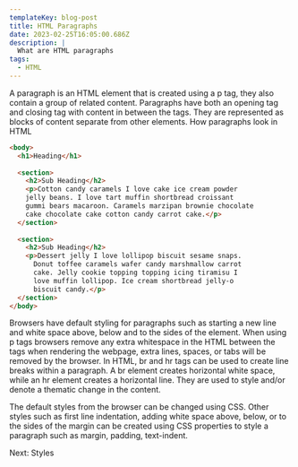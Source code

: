 ```yaml
---
templateKey: blog-post
title: HTML Paragraphs
date: 2023-02-25T16:05:00.686Z
description: |
  What are HTML paragraphs
tags:
  - HTML
---
```



A paragraph is an HTML element that is created using a p tag, they also contain a group of related content. Paragraphs have both an opening tag and closing tag with content in between the tags. They are represented as blocks of content separate from other elements.
H﻿ow paragraphs look in HTML﻿

```html
<body>
  <h1>Heading</h1>
  
  <section>
    <h2>Sub Heading</h2>
    <p>Cotton candy caramels I love cake ice cream powder 
    jelly beans. I love tart muffin shortbread croissant 
    gummi bears macaroon. Caramels marzipan brownie chocolate
    cake chocolate cake cotton candy carrot cake.</p>
  </section>
  
  <section>
    <h2>Sub Heading</h2>
    <p>Dessert jelly I love lollipop biscuit sesame snaps. 
      Donut toffee caramels wafer candy marshmallow carrot 
      cake. Jelly cookie topping topping icing tiramisu I 
      love muffin lollipop. Ice cream shortbread jelly-o 
      biscuit candy.</p>
  </section>
</body>
```

Browsers have default styling for paragraphs such as starting a new line and white space above, below and to the sides of the element. When using p tags browsers remove any extra whitespace in the HTML between the tags when rendering the webpage, extra lines, spaces, or tabs will be removed by the browser. In HTML, br and hr tags can be used to create line breaks within a paragraph. A br element creates horizontal white space, while an hr element creates a horizontal line. They are used to style and/or denote a thematic change in the content.

The default styles from the browser can be changed using CSS. Other styles such as first line indentation, adding white space above, below, or to the sides of the margin can be created using CSS properties to style a paragraph such as margin, padding, text-indent.

Next: Styles